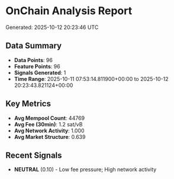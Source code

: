 # OnChain Analysis Report
Generated: 2025-10-12 20:23:46 UTC

## Data Summary
- **Data Points**: 96
- **Feature Points**: 96
- **Signals Generated**: 1
- **Time Range**: 2025-10-11 07:53:14.811900+00:00 to 2025-10-12 20:23:43.821124+00:00

## Key Metrics
- **Avg Mempool Count**: 44769
- **Avg Fee (30min)**: 1.2 sat/vB
- **Avg Network Activity**: 1.000
- **Avg Market Structure**: 0.639

## Recent Signals
- **NEUTRAL** (0.10) - Low fee pressure; High network activity
